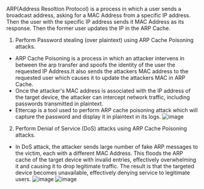 ARP(Address Resoltion Protocol) is a process in which a user sends a broadcast address, asking for a MAC Address from a specific IP address. Then the user with the specific IP address sends it MAC Address as its response. Then the former user updates the IP in the ARP Cache.

1) Perform Password stealing (over plaintext) using ARP Cache Poisoning attacks.
- ARP Cache Poisoning is a process in which an attacker intervens in between the arp transfer and spoofs the identity of the user the requested IP Address.It also sends the attackers MAC address to the requested user which causes it to update the attackers MAC in ARP Cache.
- Once the attacker's MAC address is associated with the IP address of the target device, the attacker can intercept network traffic, including passwords transmitted in plaintext.
- Ettercap is a tool used to perform ARP cache poisoning attack which will capture the password and display it in plaintext in its logs.
![image](https://user-images.githubusercontent.com/65653010/227773728-ac69474c-3ead-4ffa-a6ce-76fc30a1d21f.png)

2) Perform Denial of Service (DoS) attacks using ARP Cache Poisoning attacks.
- In DoS attack, the attacker sends large number of fake ARP messages to the victim, each with a different MAC Address. This floods the ARP cache of the target device with invalid entries, effectively overwhelming it and causing it to drop legitimate traffic. The result is that the targeted device becomes unavailable, effectively denying service to legitimate users.
![image](https://user-images.githubusercontent.com/65653010/227775269-47c9b34a-b5ce-4fa3-ba07-0fe439c15542.png)
![image](https://user-images.githubusercontent.com/65653010/227775284-3224daac-af9d-46d4-84de-eeb1ff9c7b83.png)
